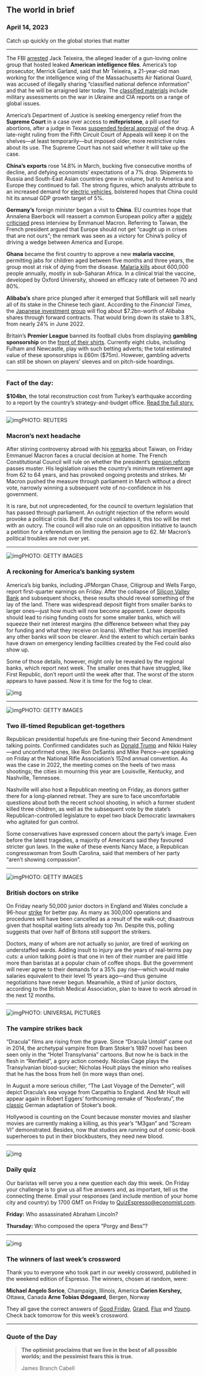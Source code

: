 ## The world in brief

### April 14, 2023

Catch up quickly on the global stories that matter



------



The FBI [arrested](https://www.economist.com/united-states/2023/04/13/america-arrests-the-suspect-behind-mass-intelligence-leaks) Jack Teixeira, the alleged leader of a gun-loving online group that hosted leaked **American intelligence files**. America’s top prosecutor, Merrick Garland, said that Mr Teixeira, a 21-year-old man working for the intelligence wing of the Massachusetts Air National Guard, was accused of illegally sharing “classified national defence information” and that he will be arraigned later today. The [classified material](https://www.economist.com/united-states/2023/04/10/a-leak-of-files-is-one-of-americas-worst-intelligence-breaches-in-a-decade)[s](https://www.economist.com/united-states/2023/04/10/a-leak-of-files-is-one-of-americas-worst-intelligence-breaches-in-a-decade) include military assessments on the war in Ukraine and CIA reports on a range of global issues.

America’s Department of Justice is seeking emergency relief from the **Supreme Court** in a case over access to **mifepristone**, a pill used for abortions, after a judge in Texas [suspended federal approval](https://www.economist.com/united-states/2023/04/08/a-federal-judge-in-texas-rules-against-a-popular-abortion-medication) of the drug. A late-night ruling from the Fifth Circuit Court of Appeals will keep it on the shelves—at least temporarily—but imposed older, more restrictive rules about its use. The Supreme Court has not said whether it will take up the case.

**China’s exports** rose 14.8% in March, bucking five consecutive months of decline, and defying economists’ expectations of a 7% drop. Shipments to Russia and South-East Asian countries grew in volume, but to America and Europe they continued to fall. The strong figures, which analysts attribute to an increased demand for [electric vehicles](https://www.economist.com/business/2023/02/02/chinas-byd-is-overtaking-tesla-as-the-carmaker-extraordinaire), bolstered hopes that China could hit its annual GDP growth target of 5%.

**Germany’s** foreign minister began a visit to **China**. EU countries hope that Annalena Baerbock will reassert a common European policy after a [widely criticised](https://www.economist.com/leaders/2023/04/12/emmanuel-macrons-blunder-over-taiwan) press interview by Emmanuel Macron. Referring to Taiwan, the French president argued that Europe should not get “caught up in crises that are not ours”; the remark was seen as a victory for China’s policy of driving a wedge between America and Europe.

**Ghana** became the first country to approve a new **malaria vaccine**, permitting jabs for children aged between five months and three years, the group most at risk of dying from the disease. [Malaria kills](https://www.economist.com/christmas-specials/2020/12/19/how-malaria-has-shaped-humanity) about 600,000 people annually, mostly in sub-Saharan Africa. In a clinical trial the vaccine, developed by Oxford University, showed an efficacy rate of between 70 and 80%.

**Alibaba’s** share price plunged after it emerged that SoftBank will sell nearly all of its stake in the Chinese tech giant. According to the *Financial Times*, the [Japanese investment group](https://www.economist.com/business/2022/05/16/after-a-bruising-year-softbank-braces-for-more-pain) will flog about $7.2bn-worth of Alibaba shares through forward contracts. That would bring down its stake to 3.8%, from nearly 24% in June 2022.

Britain’s **Premier League** banned its football clubs from displaying **gambling sponsorship** on the [front of their shirts](https://www.economist.com/britain/2021/07/24/how-premier-league-shirt-sponsors-have-changed). Currently eight clubs, including Fulham and Newcastle, play with such betting adverts; the total estimated value of these sponsorships is £60m ($75m). However, gambling adverts can still be shown on players’ sleeves and on pitch-side hoardings.



------



### Fact of the day: 

**$104bn**, the total reconstruction cost from Turkey’s earthquake according to a report by the country’s strategy-and-budget office. [Read the full story.](https://www.economist.com/europe/2023/04/13/recovery-from-turkeys-earthquake-will-take-years)



------



![img](https://niceboy.online/insight/public/Espresso/PHOTOS/20230415_dap335.jpg)PHOTO: REUTERS

### Macron’s next headache

After stirring controversy abroad with his [remarks](https://www.economist.com/leaders/2023/04/12/emmanuel-macrons-blunder-over-taiwan) about Taiwan, on Friday Emmanuel Macron faces a crucial decision at home. The French Constitutional Council will rule on whether the president’s [pension reform](https://www.economist.com/leaders/2023/03/23/the-trouble-with-emmanuel-macrons-pension-victory) passes muster. His legislation raises the country’s minimum retirement age from 62 to 64 years, and has provoked ongoing protests and strikes. Mr Macron pushed the measure through parliament in March without a direct vote, narrowly winning a subsequent vote of no-confidence in his government.

It is rare, but not unprecedented, for the council to overturn legislation that has passed through parliament. An outright rejection of the reform would provoke a political crisis. But if the council validates it, this too will be met with an outcry. The council will also rule on an opposition initiative to launch a petition for a referendum on limiting the pension age to 62. Mr Macron’s political troubles are not over yet.



------



![img](https://niceboy.online/insight/public/Espresso/PHOTOS/20230415_dap337.jpg)PHOTO: GETTY IMAGES

### A reckoning for America’s banking system

America’s big banks, including JPMorgan Chase, Citigroup and Wells Fargo, report first-quarter earnings on Friday. After the collapse of [Silicon Valley Bank](https://www.economist.com/leaders/2023/03/13/what-really-went-wrong-at-silicon-valley-bank) and subsequent shocks, these results should reveal something of the lay of the land. There was widespread deposit flight from smaller banks to larger ones—just how much will now become apparent. Lower deposits should lead to rising funding costs for some smaller banks, which will squeeze their net interest margins (the difference between what they pay for funding and what they receive on loans). Whether that has imperilled any other banks will soon be clearer. And the extent to which certain banks have drawn on emergency lending facilities created by the Fed could also show up.

Some of those details, however, might only be revealed by the regional banks, which report next week. The smaller ones that have struggled, like First Republic, don’t report until the week after that. The worst of the storm appears to have passed. Now it is time for the fog to clear.

![img](https://niceboy.online/insight/public/Espresso/PHOTOS/20230415_DAC737.jpg)



------



![img](https://niceboy.online/insight/public/Espresso/PHOTOS/20230415_dap338.jpg)PHOTO: GETTY IMAGES

### Two ill-timed Republican get-togethers

Republican presidential hopefuls are fine-tuning their Second Amendment talking points. Confirmed candidates such as [Donald Trump](https://www.economist.com/united-states/2023/03/23/the-cases-against-donald-trump-are-piling-up) and Nikki Haley—and unconfirmed ones, like Ron DeSantis and Mike Pence—are speaking on Friday at the National Rifle Association’s 152nd annual convention. As was the case in 2022, the meeting comes on the heels of two mass shootings; the cities in mourning this year are Louisville, Kentucky, and Nashville, Tennessee.

Nashville will also host a Republican meeting on Friday, as donors gather there for a long-planned retreat. They are sure to face uncomfortable questions about both the recent school shooting, in which a former student killed three children, as well as the subsequent vote by the state’s Republican-controlled legislature to expel two black Democratic lawmakers who agitated for gun control.

Some conservatives have expressed concern about the party’s image. Even before the latest tragedies, a majority of Americans said they favoured stricter gun laws. In the wake of these events Nancy Mace, a Republican congresswoman from South Carolina, said that members of her party “aren’t showing compassion”.



------



![img](https://niceboy.online/insight/public/Espresso/PHOTOS/20230415_dap342.jpg)PHOTO: GETTY IMAGES

### British doctors on strike

On Friday nearly 50,000 junior doctors in England and Wales conclude a 96-hour [strike](https://www.economist.com/graphic-detail/2023/01/18/disputes-over-pay-are-hobbling-britains-public-sector) for better pay. As many as 300,000 operations and procedures will have been cancelled as a result of the walk-out; disastrous given that hospital waiting lists already top 7m. Despite this, polling suggests that over half of Britons still support the strikers.

Doctors, many of whom are not actually so junior, are tired of working on understaffed wards. Adding insult to injury are the years of real-terms pay cuts: a union talking point is that one in ten of their number are paid little more than baristas at a popular chain of coffee shops. But the government will never agree to their demands for a 35% pay rise—which would make salaries equivalent to their level 15 years ago—and thus genuine negotiations have never begun. Meanwhile, a third of junior doctors, according to the British Medical Association, plan to leave to work abroad in the next 12 months.



------



![img](https://niceboy.online/insight/public/Espresso/PHOTOS/20230415_dap333.jpg)PHOTO: UNIVERSAL PICTURES

### The vampire strikes back

“Dracula” films are rising from the grave. Since “Dracula Untold” came out in 2014, the archetypal vampire from Bram Stoker’s 1897 novel has been seen only in the “Hotel Transylvania” cartoons. But now he is back in the flesh in “Renfield”, a gory action comedy. Nicolas Cage plays the Transylvanian blood-sucker; Nicholas Hoult plays the minion who realises that he has the boss from hell (in more ways than one).

In August a more serious chiller, “The Last Voyage of the Demeter”, will depict Dracula’s sea voyage from Carpathia to England. And Mr Hoult will appear again in Robert Eggers’ forthcoming remake of “Nosferatu”, the [classic](https://www.economist.com/culture/2022/02/26/nosferatu-and-the-birth-of-the-undead) German adaptation of Stoker’s book.

Hollywood is counting on the Count because monster movies and slasher movies are currently making a killing, as this year’s “M3gan” and “Scream VI” demonstrated. Besides, now that studios are running out of comic-book superheroes to put in their blockbusters, they need new blood.



------



![img](https://niceboy.online/insight/public/Espresso/PHOTOS/QuizNEW_37_63.jpeg)

### Daily quiz

Our baristas will serve you a new question each day this week. On Friday your challenge is to give us all five answers and, as important, tell us the connecting theme. Email your responses (and include mention of your home city and country) by 1700 GMT on Friday to [QuizEspresso@economist.com](https://mail.google.com/mail/?view=cm&fs=1&tf=1&to=QuizEspresso@economist.com).

**Friday:** Who assassinated Abraham Lincoln?

**Thursday:** Who composed the opera “Porgy and Bess”?



------



![img](https://niceboy.online/insight/public/Espresso/PHOTOS/EspressoCrossword_26.jpg)

### The winners of last week’s crossword

Thank you to everyone who took part in our weekly crossword, published in the weekend edition of Espresso. The winners, chosen at random, were:

**Michael Angelo Sorice**, Champaign, Illinois, America
**Corien Kershey,** Ottawa, Canada
**Arne Tobias Ødegaard**, Bergen, Norway

They all gave the correct answers of [Good Friday](https://www.economist.com/britain/2023/04/05/thanks-to-the-belfast-agreement-northern-ireland-is-a-better-place), [Grand](https://www.economist.com/the-economist-explains/2023/04/04/who-is-juan-merchan-the-judge-overseeing-donald-trumps-arraignment), [Flux](https://www.economist.com/technology-quarterly/2023/04/05/the-electric-grid-is-about-to-be-transformed) and [Young](https://www.economist.com/leaders/2023/04/05/the-university-lottery). Check back tomorrow for this week’s crossword.



------



### Quote of the Day

> **The optimist proclaims that we live in the best of all possible worlds; and the pessimist fears this is true.**
>
> James Branch Cabell




